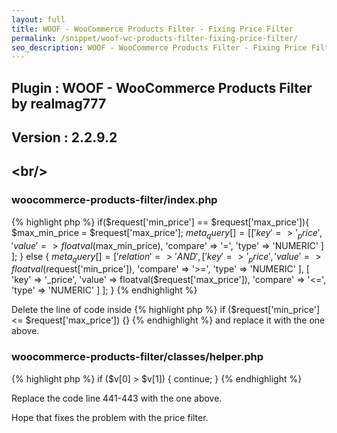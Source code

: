 ```yaml
---
layout: full
title: WOOF - WooCommerce Products Filter - Fixing Price Filter
permalink: /snippet/woof-wc-products-filter-fixing-price-filter/
seo_description: WOOF - WooCommerce Products Filter - Fixing Price Filter
---
```


## Plugin : WOOF - WooCommerce Products Filter by realmag777
## V﻿ersion : 2.2.9.2
<﻿br/>
---

### woocommerce-products-filter/index.php

{% highlight php %}
if($request['min_price'] == $request['max_price']){
    $max_min_price = $request['max_price'];
    $meta_query[] = [
        [
            'key' => '_price',
            'value' => floatval($max_min_price),
            'compare' => '=',
            'type' => 'NUMERIC'
        ]
    ];
} else {
    $meta_query[] = [
        'relation' => 'AND',
        [
            'key' => '_price',
            'value' => floatval($request['min_price']),
            'compare' => '>=',
            'type' => 'NUMERIC'
        ],
        [
            'key' => '_price',
            'value' => floatval($request['max_price']),
            'compare' => '<=',
            'type' => 'NUMERIC'
        ]
    ];
}
{% endhighlight %}

Delete the line of code inside
{% highlight php %}
if ($request['min_price'] <= $request['max_price']) {}
{% endhighlight %}
a﻿nd replace it with the one above.

### woocommerce-products-filter/classes/helper.php

{% highlight php %}
if ($v[0] > $v[1]) {
    continue;
}
{% endhighlight %}

R﻿eplace the code line 441-443 with the one above.

Hope that fixes the problem with the price filter.
